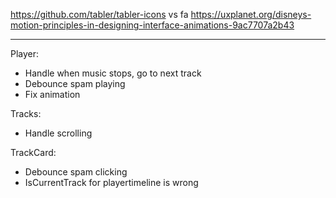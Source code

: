 https://github.com/tabler/tabler-icons vs fa
https://uxplanet.org/disneys-motion-principles-in-designing-interface-animations-9ac7707a2b43

---

Player:

 - Handle when music stops, go to next track
 - Debounce spam playing
 - Fix animation

Tracks:

- Handle scrolling

TrackCard:

- Debounce spam clicking
- IsCurrentTrack for playertimeline is wrong